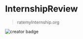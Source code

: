 # InternshipReview
> ratemyInternship.org

![creator badge](https://img.shields.io/badge/Contributor-Ben%20Kosa-brightgreen)
